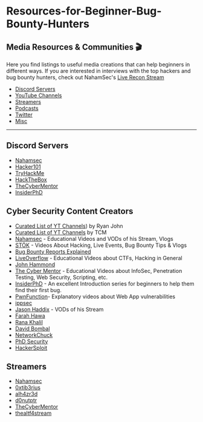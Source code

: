 # Resources-for-Beginner-Bug-Bounty-Hunters

## Media Resources & Communities 🎬
Here you find listings to useful media creations that can help beginners in different ways.
If you are interested in interviews with the top hackers and bug bounty hunters, check out NahamSec's [Live Recon Stream](https://www.youtube.com/playlist?list=PLKAaMVNxvLmAkqBkzFaOxqs3L66z2n8LA)

- [Discord Servers](#Discord-Servers)
- [YouTube Channels](#Youtube-Channels)
- [Streamers](#Streamers)
- [Podcasts](#Podcasts)
- [Twitter](#Twitter)
- [Misc](#Misc)

---

## Discord Servers
- [Nahamsec](https://discord.gg/d6dENAq)
- [Hacker101](https://discord.gg/WrCTm8h)
- [TryHackMe](https://discord.gg/KsAEejZ)
- [HackTheBox](https://discord.gg/FrRJ3Z8)
- [TheCyberMentor](https://discord.gg/)
- [InsiderPhD](https://discord.gg/rdQcSk7a)


## Cyber Security Content Creators
- [Curated List of YT Channels](https://www.youtube.com/watch?v=TTw-EY7F1rM)) by Ryan John
- [Curated List of YT Channels](https://threader.app/thread/1248351836672872456) by TCM
- [Nahamsec](https://www.youtube.com/nahamsec) - Educational Videos and VODs of his Stream, Vlogs
- [STÖK](https://www.youtube.com/channel/UCQN2DsjnYH60SFBIA6IkNwg) - Videos About Hacking, Live Events, Bug Bounty Tips & Vlogs
- [Bug Bounty Reports Explained](https://www.youtube.com/c/bugbountyreportsexplained/)
- [LiveOverflow](https://www.youtube.com/channel/UClcE-kVhqyiHCcjYwcpfj9w) - Educational Videos about CTFs, Hacking in General
- [John Hammond](https://www.youtube.com/@_JohnHammond)
- [The Cyber Mentor](https://www.youtube.com/TheCyberMentor) - Educational Videos about InfoSec, Penetration Testing, Web Security, Scripting, etc.
- [InsiderPhD](https://www.youtube.com/insiderphd) - An excellent Introduction series for beginners to help them find their first bug.
- [PwnFunction](https://www.youtube.com/PwnFunction)- Explanatory videos about Web App vulnerabilities
- [ippsec](https://www.youtube.com/ippsec)
- [Jason Haddix](https://www.youtube.com/channel/UCk0f0svao7AKeK3RfiWxXEA) - VODs of his Stream
- [Farah Hawa](https://www.youtube.com/c/farahhawa)
- [Rana Khalil](https://www.youtube.com/@RanaKhalil101)
- [David Bombal](https://www.youtube.com/@davidbombal)
- [NetworkChuck](https://www.youtube.com/NetworkChuck)
- [PhD Security](https://www.youtube.com/@phd_security)
- [HackerSploit](https://www.youtube.com/HackerSploit)

## Streamers
- [Nahamsec](https://www.twitch.com/nahamsec) 
- [0xtib3rius](https://www.twitch.tv/0xtib3rius) 
- [alh4zr3d](https://www.twitch.tv/alh4zr3d)
- [d0nutptr](https://www.twitch.tv/d0nutptr/) 
- [TheCyberMentor](https://twitch.tv/thecybermentor)
- [thealtf4stream](https://www.twitch.tv/thealtf4stream)
